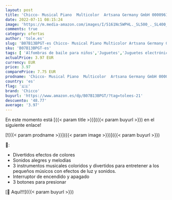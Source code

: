 ```yaml
---
layout: post
title: 'Chicco- Musical Piano  Multicolor  Artsana Germany GmbH 00009619000000 '
date: 2022-07-11 08:15:24
image: 'https://m.media-amazon.com/images/I/5161Nc5WPHL._SL500_._SL400_.jpg'
comments: true
category: ofertas
author: 'tole.es'
slug: 'B07B13BPGT-es Chicco- Musical Piano Multicolor Artsana Germany GmbH...'
sku: 'B07B13BPGT-es'
tags: [ 'Alfombras de baile para niños','Juguetes','Juguetes electrónicos','Juguetes y juegos','chicco','chicco-','🇪🇸', ]
actualPrice: 3.97 EUR
currency: EUR
price: 3.97
comparePrice: 7.75 EUR
prodname: 'Chicco- Musical Piano  Multicolor  Artsana Germany GmbH 00009619000000 '
country: 'es'
flag: '🇪🇸'
brand: 'Chicco'
buyurl: 'https://www.amazon.es/dp/B07B13BPGT/?tag=tolees-21'
descuento: '48.77'
average: '3.97'
---
```


En este momento está [{{< param title >}}]({{< param buyurl >}}) en el siguiente enlace!

[![{{< param prodname >}}]({{< param image >}})]({{< param buyurl >}})

🔎:

- Divertidos efectos de colores
- Sonidos alegres y melodías
- 3 instrumentos musicales coloridos y divertidos para entretener a los pequeños músicos con efectos de luz y sonidos.
- Interruptor de encendido y apagado
- 3 botones para presionar

[🛒 Aquí!!!]({{< param buyurl >}})
